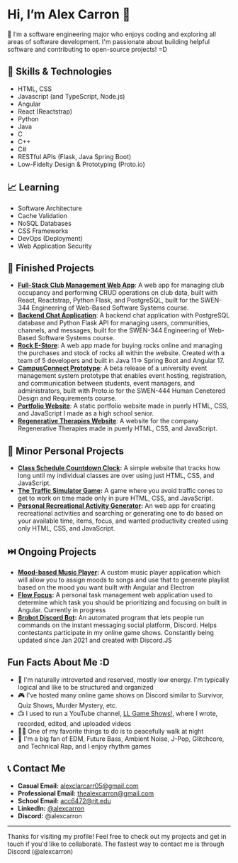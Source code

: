 # Hi, I’m Alex Carron 👋

👀 I’m a software engineering major who enjoys coding and exploring all areas of software development. I'm passionate about building helpful software and contributing to open-source projects! =D

## 🌳 Skills & Technologies
- HTML, CSS
- Javascript (and TypeScript, Node.js)
- Angular
- React (Reactstrap)
- Python
- Java
- C
- C++
- C#
- RESTful APIs (Flask, Java Spring Boot)
- Low-Fidelty Design & Prototyping (Proto.io)

## 📈 Learning
- Software Architecture
- Cache Validation
- NoSQL Databases
- CSS Frameworks
- DevOps (Deployment)
- Web Application Security
  
## 📂 Finished Projects
- **[Full-Stack Club Management Web App](https://github.com/alexcarron/club-occupancy-manager)**: A web app for managing club occupancy and performing CRUD operations on club data, built with React, Reactstrap, Python Flask, and PostgreSQL, built for the SWEN-344 Engineering of Web-Based Software Systems course.
- **[Backend Chat Application](https://github.com/alexcarron/chat-server)**: A backend chat application with PostgreSQL database and Python Flask API for managing users, communities, channels, and messages, built for the SWEN-344 Engineering of Web-Based Software Systems course.
- **[Rock E-Store](https://github.com/alexcarron/rock-estore)**: A web app made for buying rocks online and managing the purchases and stock of rocks all within the website. Created with a team of 5 developers and built in Java 11=> Spring Boot and Angular 17.
- **[CampusConnect Prototype](https://github.com/alexcarron/campus-connect)**: A beta release of a university event management system prototype that enables event hosting, registration, and communication between students, event managers, and administrators, built with Proto.io for the SWEN-444 Human Cenetered Design and Requirements course.
- **[Portfolio Website](https://github.com/alexcarron/portfolio)**: A static portfolio website made in puerly HTML, CSS, and JavaScript I made as a high school senior.
- **[Regenerative Therapies Website](https://github.com/alexcarron/regenerative-therapies/)**: A website for the company Regenerative Therapies made in puerly HTML, CSS, and JavaScript.

## 🔽 Minor Personal Projects
- **[Class Schedule Countdown Clock](https://github.com/alexcarron/schedule):** A simple website that tracks how long until my individual classes are over using just HTML, CSS, and JavaScript.
- **[The Traffic Simulator Game](https://github.com/alexcarron/traffic_simulator):** A game where you avoid traffic cones to get to work on time made only in pure HTML, CSS, and JavaScript.
- **[Personal Recreational Activity Generator](https://github.com/alexcarron/recreational-activity-generator):** An web app for creating recreational activities and searching or generating one to do based on your available time, items, focus, and wanted productivity created using only HTML, CSS, and JavaScript.

## ⏭️ Ongoing Projects
- **[Mood-based Music Player](https://github.com/alexcarron/music-player):** A custom music player application which will allow you to assign moods to songs and use that to generate playlist based on the mood you want built with Angular and Electron
- **[Flow Focus](https://github.com/alexcarron/flow-focus):** A personal task management web application used to determine which task you should be prioritizing and focusing on built in Angular. Currently in progress
- **[Brobot Discord Bot](https://github.com/alexcarron/brobot):** An automated program that lets people run commands on the instant messaging social platform, Discord. Helps contestants participate in my online game shows. Constantly being updated since Jan 2021 and created with Discord.JS

## Fun Facts About Me :D
- 🤫 I'm naturally introverted and reserved, mostly low energy. I'm typically logical and like to be structured and organized
- 🎮 I've hosted many online game shows on Discord similar to Survivor, Quiz Shows, Murder Mystery, etc.
- 📺 I used to run a YouTube channel, [LL Game Shows!](https://youtube.com/LLGameShows), where I wrote, recorded, edited, and uploaded videos
- 🚶‍♂️ One of my favorite things to do is to peacefully walk at night
- 🎵 I'm a big fan of EDM, Future Bass, Ambient Noise, J-Pop, Glitchcore, and Technical Rap, and I enjoy rhythm games

## 📞 Contact Me
- **Casual Email:** <a href="mailto:alexclarcarr05+github@gmail.com">alexclarcarr05@gmail.com</a>
- **Professional Email:** <a href="mailto:thealexcarron+github@gmail.com">thealexcarron@gmail.com</a>
- **School Email:** <a href="mailto:acc6472@rit.edu">acc6472@rit.edu</a>
- **LinkedIn:** [@alexcarron](https://www.linkedin.com/in/alexcarron/)
- **Discord:** @alexcarron

---

Thanks for visiting my profile! Feel free to check out my projects and get in touch if you'd like to collaborate. The fastest way to contact me is through Discord (@alexcarron)
